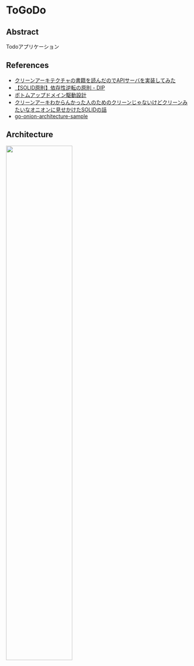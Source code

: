 # ToGoDo

## Abstract

Todoアプリケーション

## References

- [クリーンアーキテクチャの書籍を読んだのでAPIサーバを実装してみた](https://qiita.com/yoshinori_hisakawa/items/f934178d4bd476c8da32)
- [【SOLID原則】依存性逆転の原則 - DIP](https://zenn.dev/chida/articles/e46a66cd9d89d1)
- [ボトムアップドメイン駆動設計](https://nrslib.com/bottomup-ddd/)
- [クリーンアーキわからんかった人のためのクリーンじゃないけどクリーンみたいなオニオンに見せかけたSOLIDの話](https://zenn.dev/streamwest1629/articles/no-clean_like-clean_its-onion-solid)
- [go-onion-architecture-sample](https://github.com/nanamen/go-onion-architecture-sample)

## Architecture

<img src="https://user-images.githubusercontent.com/57553474/179379482-571b0913-3b1e-4908-b6a5-71e0444f38ed.jpg" width="60%" />
